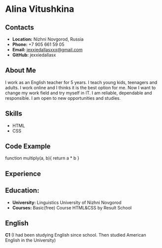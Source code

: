 # Alina Vitushkina

## **Contacts**
* **Location:** Nizhni Novgorod, Russia
* **Phone:** +7 905 661 59 05
* **Email:** jexxiedallasxxx@gmail.com
* **GitHub:** jexxiedallasx

## **About Me**
I work as an English teacher for 5 years. I teach young kids, teenagers and adults. I work online and I thinks it is the best option for me. Now I want to change my work field and try myself in IT.
I am reliable, dependable and responsible. I am open to new opportunities and studies.

## **Skills**
* HTML
* CSS

## **Code Example**
function multiply(a, b){
    return a * b
}

## **Experience**

## **Education:**

* **University:** Linguistics University of Nizhni Novgorod
* **Courses:** Basic(free) Course HTML&CSS by Result School

## English

**C1** (I had been studying English since school. Then studied American English in the University)